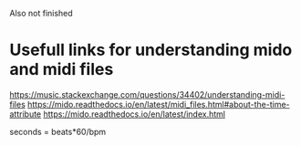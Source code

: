 Also not finished

# Usefull links for understanding mido and midi files
https://music.stackexchange.com/questions/34402/understanding-midi-files
https://mido.readthedocs.io/en/latest/midi_files.html#about-the-time-attribute
https://mido.readthedocs.io/en/latest/index.html

seconds = beats*60/bpm